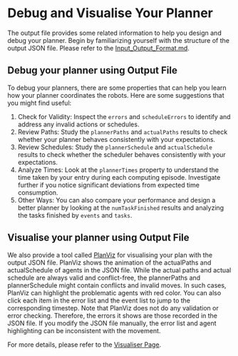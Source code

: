 # Debug and Visualise Your Planner


The output file provides some related information to help you design and debug your planner. 
Begin by familiarizing yourself with the structure of the output JSON file. Please refer to the [Input_Output_Format.md](Input_Output_Format.md).

## Debug your planner using Output File
To debug your planners, there are some properties that can help you learn how your planner coordinates the robots. Here are some suggestions that you might find useful:
1. Check for Validity: Inspect the `errors` and `scheduleErrors` to identify and address any invalid actions or schedules.
2. Review Paths: Study the `plannerPaths` and `actualPaths` results to check whether your planner behaves consistently with your expectations.
3. Review Schedules: Study the `plannerSchedule` and `actualSchedule` results to check whether the scheduler behaves consistently with your expectations.
4. Analyze Times: Look at the `plannerTimes` property to understand the time taken by your entry during each computing episode. Investigate further if you notice significant deviations from expected time consumption.
5. Other Ways: You can also compare your performance and design a better planner by looking at the `numTaskFinished` results and analyzing the tasks finished by `events` and `tasks`.

## Visualise your planner using Output File
We also provide a tool called [PlanViz](https://github.com/MAPF-Competition/PlanViz) for visualising your plan with the output JSON file.
PlanViz shows the animation of the actualPaths and actualSchedule of agents in the JSON file.
While the actual paths and actual schedule are always valid and conflict-free, the plannerPaths and plannerSchedule might contain conflicts and invalid moves.
In such cases, PlanViz can highlight the problematic agents with red color.
You can also click each item in the error list and the event list to jump to the corresponding timestep.
Note that PlanViz does not do any validation or error checking.
Therefore, the errors it shows are those recorded in the JSON file.
If you modify the JSON file manually, the error list and agent highlighting can be inconsistent with the movement.

For more details, please refer to the [Visualiser Page](https://github.com/MAPF-Competition/PlanViz).
